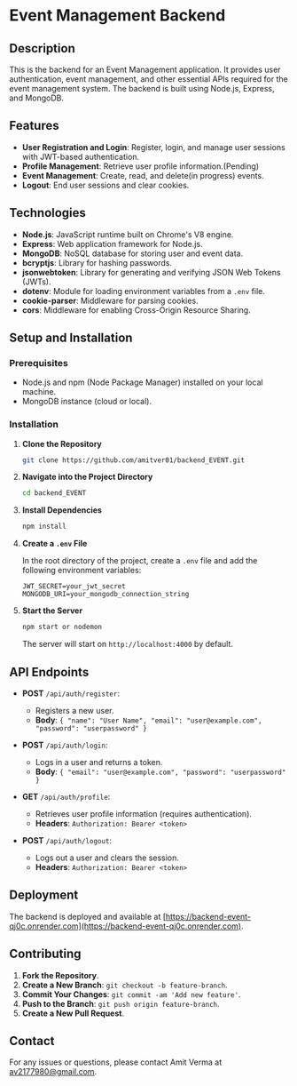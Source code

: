 # Event Management Backend

## Description

This is the backend for an Event Management application. It provides user authentication, event management, and other essential APIs required for the event management system. The backend is built using Node.js, Express, and MongoDB.

## Features

- **User Registration and Login**: Register, login, and manage user sessions with JWT-based authentication.
- **Profile Management**: Retrieve user profile information.(Pending)
- **Event Management**: Create, read,  and delete(in progress) events.
- **Logout**: End user sessions and clear cookies.

## Technologies

- **Node.js**: JavaScript runtime built on Chrome's V8 engine.
- **Express**: Web application framework for Node.js.
- **MongoDB**: NoSQL database for storing user and event data.
- **bcryptjs**: Library for hashing passwords.
- **jsonwebtoken**: Library for generating and verifying JSON Web Tokens (JWTs).
- **dotenv**: Module for loading environment variables from a `.env` file.
- **cookie-parser**: Middleware for parsing cookies.
- **cors**: Middleware for enabling Cross-Origin Resource Sharing.

## Setup and Installation

### Prerequisites

- Node.js and npm (Node Package Manager) installed on your local machine.
- MongoDB instance (cloud or local).

### Installation

1. **Clone the Repository**

    ```bash
    git clone https://github.com/amitver01/backend_EVENT.git
    ```

2. **Navigate into the Project Directory**

    ```bash
    cd backend_EVENT
    ```

3. **Install Dependencies**

    ```bash
    npm install
    ```

4. **Create a `.env` File**

    In the root directory of the project, create a `.env` file and add the following environment variables:

    ```env
    JWT_SECRET=your_jwt_secret
    MONGODB_URI=your_mongodb_connection_string
    ```

5. **Start the Server**

    ```bash
    npm start or nodemon 
    ```

    The server will start on `http://localhost:4000` by default.

## API Endpoints

- **POST** `/api/auth/register`:
  - Registers a new user.
  - **Body**: `{ "name": "User Name", "email": "user@example.com", "password": "userpassword" }`
  
- **POST** `/api/auth/login`:
  - Logs in a user and returns a token.
  - **Body**: `{ "email": "user@example.com", "password": "userpassword" }`
  
- **GET** `/api/auth/profile`:
  - Retrieves user profile information (requires authentication).
  - **Headers**: `Authorization: Bearer <token>`
  
- **POST** `/api/auth/logout`:
  - Logs out a user and clears the session.
  - **Headers**: `Authorization: Bearer <token>`

## Deployment

The backend is deployed and available at [https://backend-event-qj0c.onrender.com](https://backend-event-qj0c.onrender.com).

## Contributing

1. **Fork the Repository**.
2. **Create a New Branch**: `git checkout -b feature-branch`.
3. **Commit Your Changes**: `git commit -am 'Add new feature'`.
4. **Push to the Branch**: `git push origin feature-branch`.
5. **Create a New Pull Request**.

## Contact

For any issues or questions, please contact Amit Verma at [av2177980@gmail.com](mailto:av2177980@gmail.com).

